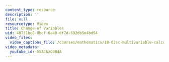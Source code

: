 ```yaml
---
content_type: resource
description: ''
file: null
resourcetype: Video
title: Change of Variables
uid: 48731bc8-8bcf-6aa8-df7d-692db5e4bd94
video_files:
  video_captions_file: /courses/mathematics/18-02sc-multivariable-calculus-fall-2010/3.-double-integrals-and-line-integrals-in-the-plane/part-a-double-integrals/session-55-example/change-of-variables/G534bz09B4A.vtt
video_metadata:
  youtube_id: G534bz09B4A
---
```


